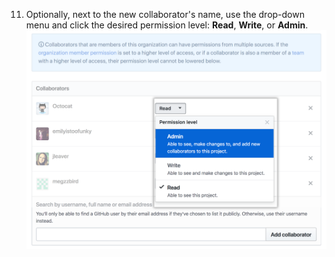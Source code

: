 11. Optionally, next to the new collaborator's name, use the drop-down menu and click the desired permission level: **Read**, **Write**, or **Admin**.
 ![Collaborator permissions drop-down menu with read, write, and admin options](/assets/images/help/projects/org-project-collaborators-choose-permissions.png)
